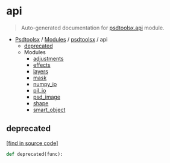 # api

> Auto-generated documentation for [psdtoolsx.api](../../../psdtoolsx/api/__init__.py) module.

- [Psdtoolsx](../../README.md#psdtoolsx-index) / [Modules](../../README.md#psdtoolsx-modules) / [psdtoolsx](../index.md#psdtoolsx) / api
    - [deprecated](#deprecated)
    - Modules
        - [adjustments](adjustments.md#adjustments)
        - [effects](effects.md#effects)
        - [layers](layers.md#layers)
        - [mask](mask.md#mask)
        - [numpy_io](numpy_io.md#numpy_io)
        - [pil_io](pil_io.md#pil_io)
        - [psd_image](psd_image.md#psd_image)
        - [shape](shape.md#shape)
        - [smart_object](smart_object.md#smart_object)

## deprecated

[[find in source code]](../../../psdtoolsx/api/__init__.py#L6)

```python
def deprecated(func):
```
